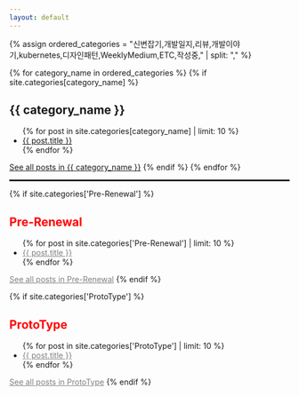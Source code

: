 ```yaml
---
layout: default
---
```


<head>
    <meta name="google-site-verification" content="swFW3uc8I4itY8f-nuRC4KyC8OevDsMkTn_SnB_sOGE" />
</head>

{% assign ordered_categories = "신변잡기,개발일지,리뷰,개발이야기,kubernetes,디자인패턴,WeeklyMedium,ETC,작성중," | split: "," %}

{% for category_name in ordered_categories %}
{% if site.categories[category_name] %}
<h2>{{ category_name }}</h2>
<ul>
{% for post in site.categories[category_name] | limit: 10 %}
<li>
    <a href="{{ post.url }}">{{ post.title }}</a>
</li>
{% endfor %}
</ul>
<a href="/categories/{{ category_name }}">See all posts in {{ category_name }}</a>
{% endif %}
{% endfor %}

<hr style="border: 1px solid;">

{% if site.categories['Pre-Renewal'] %}
<h2 style="color: red;">Pre-Renewal</h2>
<ul>
{% for post in site.categories['Pre-Renewal'] | limit: 10 %}
<li>
    <a style="color: gray;" href="{{ post.url }}">{{ post.title }}</a>
</li>
{% endfor %}
</ul>
<a style="color: gray;" href="/categories/Pre-Renewal">See all posts in Pre-Renewal</a>
{% endif %}

{% if site.categories['ProtoType'] %}
<h2 style="color: red;">ProtoType</h2>
<ul>
{% for post in site.categories['ProtoType'] | limit: 10 %}
<li>
    <a style="color: gray;" href="{{ post.url }}">{{ post.title }}</a>
</li>
{% endfor %}
</ul>
<a style="color: gray;" href="/categories/ProtoType">See all posts in ProtoType</a>
{% endif %}